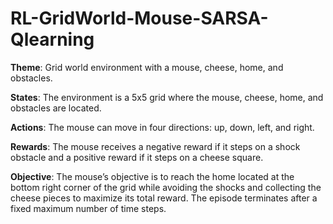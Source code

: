 # RL-GridWorld-Mouse-SARSA-Qlearning

**Theme**: Grid world environment with a mouse, cheese, home, and obstacles.

**States**: The environment is a 5x5 grid where the mouse, cheese, home, and obstacles are located.

**Actions**: The mouse can move in four directions: up, down, left, and right.

**Rewards**: The mouse receives a negative reward if it steps on a shock obstacle and a positive reward if it steps on a cheese square.

**Objective**: The mouse’s objective is to reach the home located at the bottom right corner of the grid while avoiding the shocks and collecting the cheese pieces to maximize its total reward. The episode terminates after a fixed maximum number of time steps.
